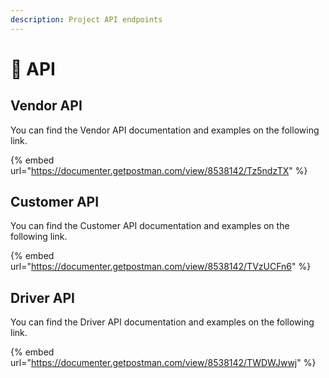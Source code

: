 ```yaml
---
description: Project API endpoints
---
```


# 🚦 API

## Vendor API&#x20;

You can find the Vendor API documentation and examples on the following link.

{% embed url="https://documenter.getpostman.com/view/8538142/Tz5ndzTX" %}



## Customer API

You can find the Customer API documentation and examples on the following link.

{% embed url="https://documenter.getpostman.com/view/8538142/TVzUCFn6" %}

## Driver API

You can find the Driver API documentation and examples on the following link.

{% embed url="https://documenter.getpostman.com/view/8538142/TWDWJwwj" %}





